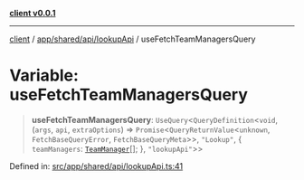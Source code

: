 [**client v0.0.1**](../../../../../README.md)

***

[client](../../../../../README.md) / [app/shared/api/lookupApi](../README.md) / useFetchTeamManagersQuery

# Variable: useFetchTeamManagersQuery

> **useFetchTeamManagersQuery**: `UseQuery`\<`QueryDefinition`\<`void`, (`args`, `api`, `extraOptions`) => `Promise`\<`QueryReturnValue`\<`unknown`, `FetchBaseQueryError`, `FetchBaseQueryMeta`\>\>, `"Lookup"`, \{ `teamManagers`: [`TeamManager`](../../../../../lib/types/types/type-aliases/TeamManager.md)[]; \}, `"lookupApi"`\>\>

Defined in: [src/app/shared/api/lookupApi.ts:41](https://github.com/petelc/WMS/blob/0ba5e61a5ede3de744df1a5839724fa19a2a534f/client/src/app/shared/api/lookupApi.ts#L41)
